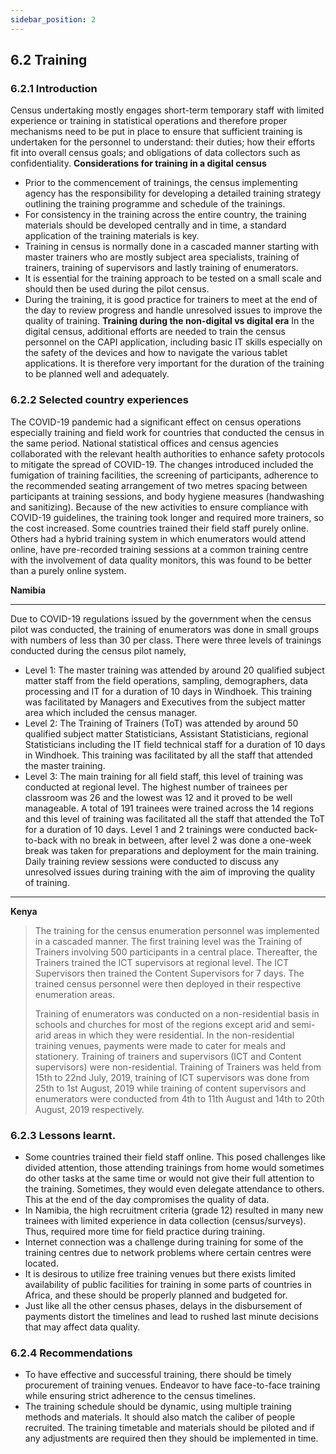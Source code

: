 ```yaml
---
sidebar_position: 2
---
```



## 6.2 Training 
### 6.2.1 Introduction
Census undertaking mostly engages short-term temporary staff with limited experience or training in statistical operations and therefore proper mechanisms need to be put in place to ensure that sufficient training is undertaken for the personnel to understand: their duties; how their efforts fit into overall census goals; and obligations of data collectors such as confidentiality. 
**Considerations for training in a digital census**
-	Prior to the commencement of trainings, the census implementing agency has the responsibility for developing a detailed training strategy outlining the training programme and schedule of the trainings. 
-	For consistency in the training across the entire country, the training materials should be developed centrally and in time, a standard application of the training materials is key. 
-	Training in census is normally done in a cascaded manner starting with master trainers who are mostly subject area specialists, training of trainers, training of supervisors and lastly training of enumerators. 
-	It is essential for the training approach to be tested on a small scale and should then be used during the pilot census.  
-	During the training, it is good practice for trainers to meet at the end of the day to review progress and handle unresolved issues to improve the quality of training.
**Training during the non-digital vs digital era**
In the digital census, additional efforts are needed to train the census personnel on the CAPI application, including basic IT skills especially on the safety of the devices and how to navigate the various tablet applications. It is therefore very important for the duration of the training to be planned well and adequately. 

### 6.2.2 Selected country experiences
The COVID-19 pandemic had a significant effect on census operations especially training and field work for countries that conducted the census in the same period. National statistical offices and census agencies collaborated with the relevant health authorities to enhance safety protocols to mitigate the spread of COVID-19. The changes introduced included the fumigation of training facilities, the screening of participants, adherence to the recommended seating arrangement of two metres spacing between participants at training sessions, and body hygiene measures (handwashing and sanitizing). Because of the new activities to ensure compliance with COVID-19 guidelines, the training took longer and required more trainers, so the cost increased.
Some countries trained their field staff purely online. Others had a hybrid training system in which enumerators would attend online, have pre-recorded training sessions at a common training centre with the involvement of data quality monitors, this was found to be better than a purely online system.

**Namibia**
___
Due to COVID-19 regulations issued by the government when the census pilot was conducted, the training of enumerators was done in small groups with numbers of less than 30 per class. There were three levels of trainings conducted during the census pilot namely, 
-	Level 1: The master training was attended by around 20 qualified subject matter staff from the field operations, sampling, demographers, data processing and IT for a duration of 10 days in Windhoek. This training was facilitated by Managers and Executives from the subject matter area which included the census manager.
-	 Level 2: The Training of Trainers (ToT) was attended by around 50 qualified subject matter Statisticians, Assistant Statisticians, regional Statisticians including the IT field technical staff for a duration of 10 days in Windhoek. This training was facilitated by all the staff that attended the master training. 
-	Level 3: The main training for all field staff, this level of training was conducted at regional level. The highest number of trainees per classroom was 26 and the lowest was 12 and it proved to be well manageable. A total of 191 trainees were trained across the 14 regions and this level of training was facilitated all the staff that attended the ToT for a duration of 10 days. 
Level 1 and 2 trainings were conducted back-to-back with no break in between, after level 2 was done a one-week break was taken for preparations and deployment for the main training. Daily training review sessions were conducted to discuss any unresolved issues during training with the aim of improving the quality of training.
___ 

**Kenya**
>The training for the census enumeration personnel was implemented in a cascaded manner. The first training level was the Training of Trainers involving 500 participants in a central place. Thereafter, the Trainers trained the ICT supervisors at regional level. The ICT Supervisors then trained the Content Supervisors for 7 days. The trained census personnel were then deployed in their respective enumeration areas.
>
>Training of enumerators was conducted on a non-residential basis in schools and churches for most of the regions except arid and semi-arid areas in which they were residential. In the non-residential training venues, payments were made to cater for meals and stationery. Training of trainers and supervisors (ICT and Content supervisors) were non-residential. Training of Trainers was held from 15th to 22nd July, 2019, training of ICT supervisors was done from 25th to 1st August, 2019 while training of content supervisors and enumerators were conducted from 4th to 11th August and 14th to 20th August, 2019 respectively. 

### 6.2.3 Lessons learnt.
-	Some countries trained their field staff online. This posed challenges like divided attention, those attending trainings from home would sometimes do other tasks at the same time or would not give their full attention to the training. Sometimes, they would even delegate attendance to others. This at the end of the day compromises the quality of data.
-	In Namibia, the high recruitment criteria (grade 12) resulted in many new trainees with limited experience in data collection (census/surveys). Thus, required more time for field practice during training.
-	Internet connection was a challenge during training for some of the training centres due to network problems where certain centres were located.
-	It is desirous to utilize free training venues but there exists limited availability of public facilities for training in some parts of countries in Africa, and these should be properly planned and budgeted for. 
-	Just like all the other census phases, delays in the disbursement of payments distort the timelines and lead to rushed last minute decisions that may affect data quality.  

### 6.2.4 Recommendations 
-	To have effective and successful training, there should be timely procurement of training venues. Endeavor to have face-to-face training while ensuring strict adherence to the census timelines.
-	The training schedule should be dynamic, using multiple training methods and materials. It should also match the caliber of people recruited. The training timetable and materials should be piloted and if any adjustments are required then they should be implemented in time.
